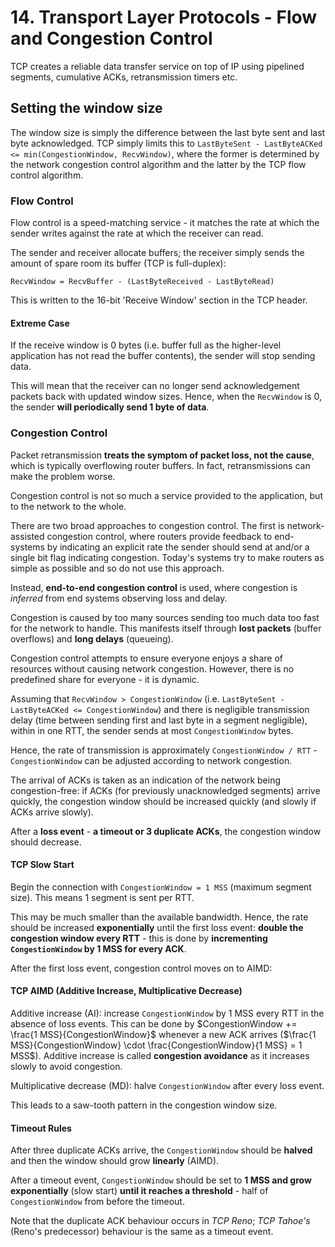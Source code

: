 # 14. Transport Layer Protocols - Flow and Congestion Control

TCP creates a reliable data transfer service on top of IP using pipelined segments, cumulative ACKs, retransmission timers etc.

## Setting the window size

The window size is simply the difference between the last byte sent and last byte acknowledged. TCP simply limits this to `LastByteSent - LastByteACKed <= min(CongestionWindow, RecvWindow)`, where the former is determined by the network congestion control algorithm and the latter by the TCP flow control algorithm.

### Flow Control

Flow control is a speed-matching service - it matches the rate at which the sender writes against the rate at which the receiver can read.

The sender and receiver allocate buffers; the receiver simply sends the amount of spare room its buffer (TCP is full-duplex):

`RecvWindow = RecvBuffer - (LastByteReceived - LastByteRead)`

This is written to the 16-bit 'Receive Window' section in the TCP header.

#### Extreme Case

If the receive window is 0 bytes (i.e. buffer full as the higher-level application has not read the buffer contents), the sender will stop sending data.

This will mean that the receiver can no longer send acknowledgement packets back with updated window sizes. Hence, when the `RecvWindow` is 0, the sender **will periodically send 1 byte of data**.

### Congestion Control

Packet retransmission **treats the symptom of packet loss, not the cause**, which is typically overflowing router buffers. In fact, retransmissions can make the problem worse.

Congestion control is not so much a service provided to the application, but to the network to the whole.

There are two broad approaches to congestion control. The first is network-assisted congestion control, where routers provide feedback to end-systems by indicating an explicit rate the sender should send at and/or a single bit flag indicating congestion. Today's systems try to make routers as simple as possible and so do not use this approach.

Instead, **end-to-end congestion control** is used, where congestion is *inferred* from end systems observing loss and delay.

Congestion is caused by too many sources sending too much data too fast for the network to handle. This manifests itself through **lost packets** (buffer overflows) and **long delays** (queueing).

Congestion control attempts to ensure everyone enjoys a share of resources without causing network congestion. However, there is no predefined share for everyone - it is dynamic.

Assuming that `RecvWindow > CongestionWindow` (i.e. `LastByteSent - LastByteACKed <= CongestionWindow`) and there is negligible transmission delay (time between sending first and last byte in a segment negligible), within in one RTT, the sender sends at most `CongestionWindow` bytes.

Hence, the rate of transmission is approximately `CongestionWindow / RTT` - `CongestionWindow` can be adjusted according to network congestion.

The arrival of ACKs is taken as an indication of the network being congestion-free: if ACKs (for previously unacknowledged segments) arrive quickly, the congestion window should be increased quickly (and slowly if ACKs arrive slowly).

After a **loss event** -  **a timeout or 3 duplicate ACKs**, the congestion window should decrease.

#### TCP Slow Start

Begin the connection with `CongestionWindow = 1 MSS` (maximum segment size). This means 1 segment is sent per RTT.

This may be much smaller than the available bandwidth. Hence, the rate should be increased **exponentially** until the first loss event: **double the congestion window every RTT** - this is done by **incrementing `CongestionWindow` by 1 MSS for every ACK**.

After the first loss event, congestion control moves on to AIMD:

#### TCP AIMD (Additive Increase, Multiplicative Decrease)

Additive increase (AI): increase `CongestionWindow` by 1 MSS every RTT in the absence of loss events. This can be done by $CongestionWindow += \frac{1 MSS}{CongestionWindow}$ whenever a new ACK arrives ($\frac{1 MSS}{CongestionWindow} \cdot \frac{CongestionWindow}{1 MSS} = 1 MSS$). Additive increase is called **congestion avoidance** as it increases slowly to avoid congestion.

Multiplicative decrease (MD): halve `CongestionWindow` after every loss event.

This leads to a saw-tooth pattern in the congestion window size.

#### Timeout Rules

After three duplicate ACKs arrive, the `CongestionWindow` should be **halved** and then the window should grow **linearly** (AIMD).

After a timeout event, `CongestionWindow` should be set to **1 MSS and grow exponentially** (slow start) **until it reaches a threshold** - half of `CongestionWindow` from before the timeout.

Note that the duplicate ACK behaviour occurs in *TCP Reno*; *TCP Tahoe's* (Reno's predecessor) behaviour is the same as a timeout event.

<!--
Causes of congestion

- Two senders, two receivers
- One router, infinite buffers
- No retransmission
- Maximum achievable throughput of *R*

The two senders share a common link with limited capacity, so there are large delays (costs) when both are sending - infinite buffers so all segments will eventually arrive.

- Two senders, two receivers
- One router, finite buffers
- Senders retransmit lost packets

More work (retransmissions) is needed to compensate for lost packets, and unneeded transmissions from premature timeouts.

- Four senders
- Multi-hop paths, some shared links
- Timeouts and retransmissions

Connections may compete with each other for bandwidth (in particular links). Forwarding done by one router may be wasted if resources are being occupied by another connection.
-->